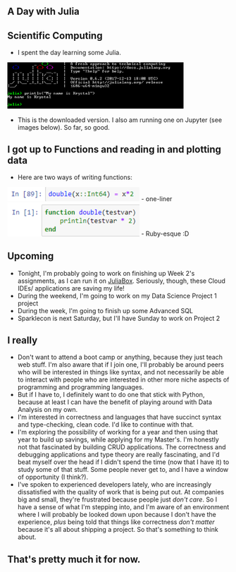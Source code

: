 ## A Day with Julia

## Scientific Computing
- I spent the day learning some Julia.

<img src="/images/julia/j_003.png" width="400">

- This is the downloaded version. I also am running one 
  on Jupyter (see images below). So far, so good.

## I got up to Functions and reading in and plotting data
- Here are two ways of writing functions:

<img src="/images/julia/j_001.png" width="300">
- one-liner

<img src="/images/julia/j_002.png" width="300">
- Ruby-esque :D

## Upcoming
- Tonight, I'm probably going to work on finishing up Week 2's assignments,
  as I can run it on [JuliaBox](http://www.juliabox.org/).
  Seriously, though, these Cloud IDEs/ applications are saving my life!
- During the weekend, I'm going to work on my Data Science Project 1 project
- During the week, I'm going to finish up some Advanced SQL
- Sparklecon is next Saturday, but I'll have Sunday to work on Project 2

## I really
- Don't want to attend a boot camp or anything, because they just teach web stuff.
  I'm also aware that if I join one, I'll probably be around peers who will be 
  interested in things like syntax, and not necessarily be able to interact with 
  people who are interested in other more niche aspects of programming and programming
  languages. 
- But if I have to, I definitely want to do one that stick with Python, because 
  at least I can have the benefit of playing around with Data Analysis on my own.
- I'm interested in correctness and languages that have succinct syntax and type-checking,
  clean code. I'd like to continue with that.
- I'm exploring the possibility of working for a year and then using that year to build up 
  savings, while applying for my Master's. I'm honestly not that fascinated by building 
  CRUD applications. The correctness and debugging applications and type theory are really
  fascinating, and I'd beat myself over the head if I didn't spend the time (now that I have it)
  to study some of that stuff. Some people never get to, and I have a window of opportunity (I think?).
- I've spoken to experienced developers lately, who are increasingly dissatisfied with the quality 
  of work that is being put out. At companies big and small, they're frustrated because people just
  *don't care*. So I have a sense of what I'm stepping into, and I'm aware of an environment where
  I will probably be looked down upon because I don't have the experience, *plus* being told that
  things like correctness *don't matter* because it's all about shipping a project. So that's something
  to think about. 

## That's pretty much it for now. 

